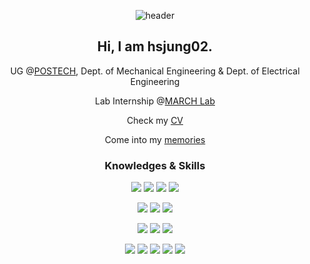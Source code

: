 <div align="center">
  
  ![header](https://capsule-render.vercel.app/api?type=slice&customColorList=0&height=300&section=header&text=Hyun-Seo%20Jung&fontSize=90)
  
  Hi, I am hsjung02.
  ----
  
  UG @[POSTECH](https://www.postech.ac.kr/), Dept. of Mechanical Engineering & Dept. of Electrical Engineering
  
  Lab Internship @[MARCH Lab](https://march.postech.ac.kr/)
  
  Check my [CV](https://hsjung02.github.io/cv)
 
  Come into my [memories](https://hsjung02.github.io)
  
  ### Knowledges & Skills
  
  ![](https://img.shields.io/badge/-Statics-yellow) ![](https://img.shields.io/badge/-Dynamics-yellow) ![](https://img.shields.io/badge/-Thermodynamics-yellow) ![](https://img.shields.io/badge/-Fluid%20Mechanics-yellow)
  
  ![](https://img.shields.io/badge/-Circuit%20Theory-orange) ![](https://img.shields.io/badge/-Signals&Systems-orange) ![](https://img.shields.io/badge/-MicroCircuits-orange)
  
  ![](https://img.shields.io/badge/-CAD-brightgreen) ![](https://img.shields.io/badge/-3D%20Printing-brightgreen) ![](https://img.shields.io/badge/-Arduino&RBP-brightgreen)
  
  ![](https://img.shields.io/badge/-Python-blue) ![](https://img.shields.io/badge/-C/C++-blue) ![](https://img.shields.io/badge/-Javascript-blue) ![](https://img.shields.io/badge/-MySQL-blue) ![](https://img.shields.io/badge/-HTML/CSS-blue)
  
  
</div>




<!--
**hsjung02/hsjung02** is a ✨ _special_ ✨ repository because its `README.md` (this file) appears on your GitHub profile.

Here are some ideas to get you started:

- 🔭 I’m currently working on ...
- 🌱 I’m currently learning ...
- 👯 I’m looking to collaborate on ...
- 🤔 I’m looking for help with ...
- 💬 Ask me about ...
- 📫 How to reach me: ...
- 😄 Pronouns: ...
- ⚡ Fun fact: ...
-->
